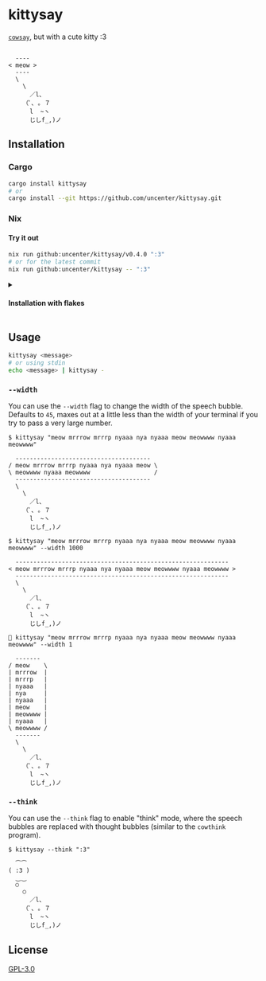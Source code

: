 # kittysay

[`cowsay`](https://en.wikipedia.org/wiki/Cowsay), but with a cute kitty :3

```

  ----
< meow >
  ----
  \
    \
      ／l、
    （ﾟ､ ｡ ７
      l  ~ヽ
      じしf_,)ノ

```

## Installation

### Cargo

```sh
cargo install kittysay
# or
cargo install --git https://github.com/uncenter/kittysay.git
```

### Nix

#### Try it out

```sh
nix run github:uncenter/kittysay/v0.4.0 ":3"
# or for the latest commit
nix run github:uncenter/kittysay -- ":3"
```

<details>

<summary>

#### Installation with flakes

</summary>

```nix
{
  inputs = {
    nixpkgs.url = "github:NixOS/nixpkgs/nixos-unstable";
    kittysay.url = "github:uncenter/kittysay";
  };

  outputs = { self, nixpkgs, kittysay }: {
    nixosConfigurations.example = nixpkgs.lib.nixosSystem {
      system = "x86_64-linux";
      modules = [{
        environment.systemPackages = [
          inputs.kittysay.packages.${pkgs.system}.default
        ];
      }];
    };
  }
}
```

</details>

## Usage

```sh
kittysay <message>
# or using stdin
echo <message> | kittysay -
```

### `--width`

You can use the `--width` flag to change the width of the speech bubble. Defaults to `45`, maxes out at a little less than the width of your terminal if you try to pass a very large number.

```
$ kittysay "meow mrrrow mrrrp nyaaa nya nyaaa meow meowwww nyaaa meowwww"

  --------------------------------------
/ meow mrrrow mrrrp nyaaa nya nyaaa meow \
\ meowwww nyaaa meowwww                  /
  --------------------------------------
  \
    \
      ／l、
    （ﾟ､ ｡ ７
      l  ~ヽ
      じしf_,)ノ
```

```
$ kittysay "meow mrrrow mrrrp nyaaa nya nyaaa meow meowwww nyaaa meowwww" --width 1000

  ------------------------------------------------------------
< meow mrrrow mrrrp nyaaa nya nyaaa meow meowwww nyaaa meowwww >
  ------------------------------------------------------------
  \
    \
      ／l、
    （ﾟ､ ｡ ７
      l  ~ヽ
      じしf_,)ノ

```

```
 kittysay "meow mrrrow mrrrp nyaaa nya nyaaa meow meowwww nyaaa meowwww" --width 1

  -------
/ meow    \
| mrrrow  |
| mrrrp   |
| nyaaa   |
| nya     |
| nyaaa   |
| meow    |
| meowwww |
| nyaaa   |
\ meowwww /
  -------
  \
    \
      ／l、
    （ﾟ､ ｡ ７
      l  ~ヽ
      じしf_,)ノ

```

### `--think`

You can use the `--think` flag to enable "think" mode, where the speech bubbles are replaced with thought bubbles (similar to the `cowthink` program).

```
$ kittysay --think ":3"

  ⏜⏜
( :3 )
  ⏝⏝
  ○
    ○
      ／l、
    （ﾟ､ ｡ ７
      l  ~ヽ
      じしf_,)ノ

```

## License

[GPL-3.0](LICENSE)
